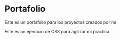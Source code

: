 # Portafolio
Este es un portafolio para los proyectos creados por mi 

Este es un ejercicio de CSS para agilizar mi practica
